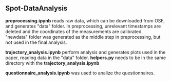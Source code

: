 ## Spot-DataAnalysis

**preprocessing.ipynb** reads raw data, which can be downloaded from OSF, and generates "data" folder. In preprocessing, unrelevant timestamps are deleted and the coordinates of the measurements are calibrated.  
"newdata" folder was generated as the middle step in preprocessing, but not used in the final analysis. 

**trajectory_analysis.ipynb** perform analysis and generates plots used in the paper, reading data in the "data" folder. **helpers.py** needs to be in the same directory with the **trajectory_analysis.ipynb**

**questionnaire_analysis.ipynb** was used to analize the questionnaires. 


